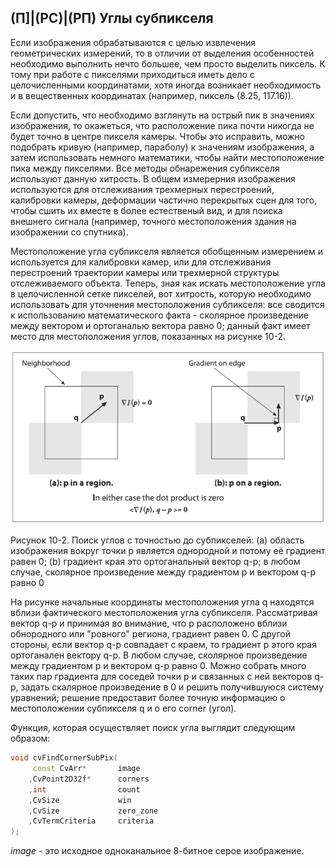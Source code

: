 ## (П]|(РС)|(РП) Углы субпикселя

Если изображения обрабатываются с целью извлечения геометрических измерений, то в отличии от выделения особенностей необходимо выполнить нечто большее, чем просто выделить пиксель. К тому при работе с пикселями приходиться иметь дело с целочисленными координатами, хотя иногда возникает необходимость и в вещественных координатах (например, пиксель (8.25, 117.16)).

Если допустить, что необходимо взглянуть на острый пик в значениях изображения, то окажеться, что расположение пика почти никогда не будет точно в центре пикселя камеры. Чтобы это исправить, можно подобрать кривую (например, параболу) к значениям изображения, а затем использовать немного математики, чтобы найти местоположение пика между пикселями. Все методы обнарежения субпикселя используют данную хитрость. В общем измерерния изображения используются для отслеживания трехмерных перестроений, калибровки камеры, деформации частично перекрытых сцен для того, чтобы сшить их вместе в более естественый вид, и для поиска внешнего сигнала (например, точного местоположения здания на изображении со спутника).

Местоположение угла субпикселя является обобщенным измерением и используется для калибровки камер, или для отслеживания перестроений траектории камеры или трехмерной структуры отслеживаемого объекта. Теперь, зная как искать местоположение угла в целочисленной сетке пикселей, вот хитрость, которую необходимо использовать для уточнения местоположения субпикселя: все сводится к использованию математического факта - сколярное произведение между вектором и ортоганалью вектора равно 0; данный факт имеет место для местоположения углов, показанных на рисунке 10-2.

![Рисунок 10-2 не найден](Images/Pic_10_2.jpg)

Рисунок 10-2. Поиск углов с точностью до субпикселей: (a) область изображения вокруг точки p является однородной и потому её градиент равен 0; (b) градиент края это ортоганальный вектор q-p; в любом случае, сколярное произведение между градиентом p и вектором q-p равно 0

На рисунке начальные координаты местоположения угла q находятся вблизи фактического местоположения угла субпикселя. Рассматривая вектор q-p и принимая во внимание, что p расположено вблизи обнородного или "ровного" региона, градиент равен 0. С другой стороны, если вектор q-p совпадает с краем, то градиент p этого края ортоганален вектору q-p. В любом случае, сколярное произведение между градиентом p и вектором q-p равно 0. Можно собрать много таких пар градиента для соседей точки p и связанных с ней векторов q-p, задать скалярное произведение в 0 и решить получившуюся систему уравнений; решение предоставит более точную информацию о местоположении субпикселя q и о его corner (угол).

Функция, которая осуществляет поиск угла выглядит следующим образом:

```cpp
void cvFindCornerSubPix(
	 const CvArr* 		image
	,CvPoint2D32f* 		corners
	,int 				count
	,CvSize 			win
	,CvSize 			zero_zone
	,CvTermCriteria 	criteria
);
```

*image* - это исходное одноканальное 8-битное серое изображение. 